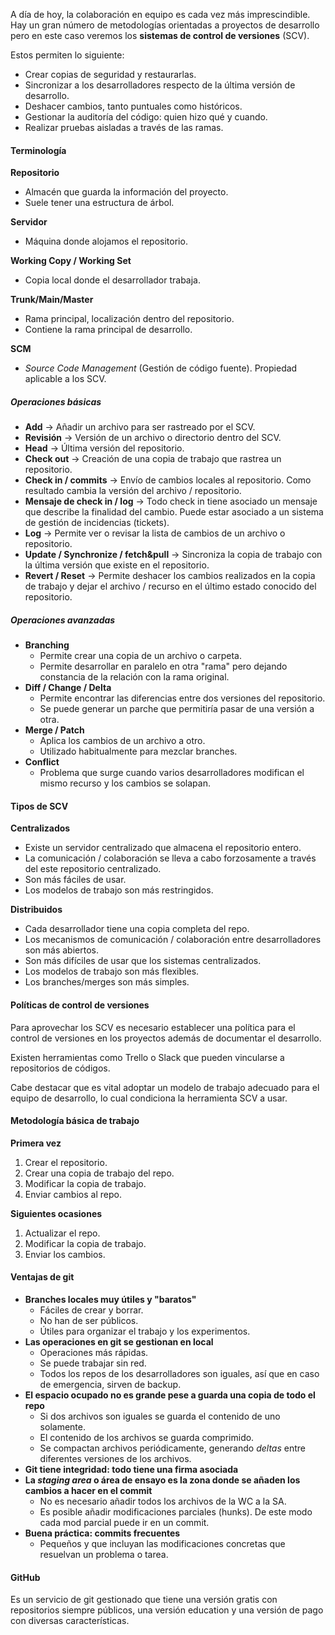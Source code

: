 A día de hoy, la colaboración en equipo es cada vez más imprescindible. Hay un gran número de metodologías orientadas a proyectos de desarrollo pero en este caso veremos los **sistemas de control de versiones** (SCV).

Estos permiten lo siguiente:

- Crear copias de seguridad y restaurarlas.
- Sincronizar a los desarrolladores respecto de la última versión de desarrollo.
- Deshacer cambios, tanto puntuales como históricos.
- Gestionar la auditoría del código: quien hizo qué y cuando.
- Realizar pruebas aisladas a través de las ramas.

#### Terminología

**Repositorio**
- Almacén que guarda la información del proyecto.
- Suele tener una estructura de árbol. 

**Servidor**
- Máquina donde alojamos el repositorio.

**Working Copy / Working Set**
- Copia local donde el desarrollador trabaja.

**Trunk/Main/Master**
- Rama principal, localización dentro del repositorio.
- Contiene la rama principal de desarrollo.

**SCM**
- *Source Code Management* (Gestión de código fuente). Propiedad aplicable a los SCV.

##### Operaciones básicas

- **Add** -> Añadir un archivo para ser rastreado por el SCV.
- **Revisión** -> Versión de un archivo o directorio dentro del SCV.
- **Head** -> Última versión del repositorio. 
- **Check out** -> Creación de una copia de trabajo que rastrea un repositorio.
- **Check in / commits** -> Envío de cambios locales al repositorio. Como resultado cambia la versión del archivo / repositorio.
- **Mensaje de check in / log** -> Todo check in tiene asociado un mensaje que describe la finalidad del cambio. Puede estar asociado a un sistema de gestión de incidencias (tickets).
- **Log** -> Permite ver o revisar la lista de cambios de un archivo o repositorio.
- **Update / Synchronize / fetch&pull** -> Sincroniza la copia de trabajo con la última versión que existe en el repositorio.
- **Revert / Reset** -> Permite deshacer los cambios realizados en la copia de trabajo y dejar el archivo / recurso en el último estado conocido del repositorio.

##### Operaciones avanzadas

- **Branching** 
	- Permite crear una copia de un archivo o carpeta.
	- Permite desarrollar en paralelo en otra "rama" pero dejando constancia de la relación con la rama original.
- **Diff / Change / Delta** 
	- Permite encontrar las diferencias entre dos versiones del repositorio.
	- Se puede generar un parche que permitiría pasar de una versión a otra.
- **Merge / Patch**
	- Aplica los cambios de un archivo a otro.
	- Utilizado habitualmente para mezclar branches.
- **Conflict**
	- Problema que surge cuando varios desarrolladores modifican el mismo recurso y los cambios se solapan.

#### Tipos de SCV

**Centralizados**

- Existe un servidor centralizado que almacena el repositorio entero.
- La comunicación / colaboración se lleva a cabo forzosamente a través del este repositorio centralizado.
- Son más fáciles de usar.
- Los modelos de trabajo son más restringidos.

**Distribuidos**

- Cada desarrollador tiene una copia completa del repo.
- Los mecanismos de comunicación / colaboración entre desarrolladores son más abiertos.
- Son más difíciles de usar que los sistemas centralizados.
- Los modelos de trabajo son más flexibles.
- Los branches/merges son más simples.

#### Políticas de control de versiones

Para aprovechar los SCV es necesario establecer una política para el control de versiones en los proyectos además de documentar el desarrollo.

Existen herramientas como Trello o Slack que pueden vincularse a repositorios de códigos.

Cabe destacar que es vital adoptar un modelo de trabajo adecuado para el equipo de desarrollo, lo cual condiciona la herramienta SCV a usar. 

#### Metodología básica de trabajo

**Primera vez**
1. Crear el repositorio.
2. Crear una copia de trabajo del repo.
3. Modificar la copia de trabajo.
4. Enviar cambios al repo.

**Siguientes ocasiones**
1. Actualizar el repo.
2. Modificar la copia de trabajo.
3. Enviar los cambios.

#### Ventajas de git

- **Branches locales muy útiles y "baratos"**
	- Fáciles de crear y borrar.
	- No han de ser públicos.
	- Útiles para organizar el trabajo y los experimentos.
- **Las operaciones en git se gestionan en local**
	- Operaciones más rápidas.
	- Se puede trabajar sin red.
	- Todos los repos de los desarrolladores son iguales, así que en caso de emergencia, sirven de backup.
- **El espacio ocupado no es grande pese a guarda una copia de todo el repo**
	- Si dos archivos son iguales se guarda el contenido de uno solamente.
	- El contenido de los archivos se guarda comprimido.
	- Se compactan archivos periódicamente, generando *deltas* entre diferentes versiones de los archivos.
- **Git tiene integridad: todo tiene una firma asociada**
- **La *staging area* o área de ensayo es la zona donde se añaden los cambios a hacer en el commit**
	- No es necesario añadir todos los archivos de la WC a la SA.
	- Es posible añadir modificaciones parciales (hunks). De este modo cada mod parcial puede ir en un commit.
- **Buena práctica: commits frecuentes** 
	- Pequeños y que incluyan las modificaciones concretas que resuelvan un problema o tarea.

#### GitHub

Es un servicio de git gestionado que tiene una versión gratis con repositorios siempre públicos, una versión education y una versión de pago con diversas características.




